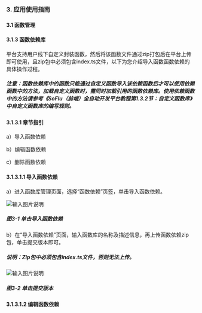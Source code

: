 ### 3. 应用使用指南

#### 3.1 函数管理

#### 3.1.3 函数依赖库

平台支持用户线下自定义封装函数，然后将该函数文件通过zip打包后在平台上传即可使用，且zip包中必须包含index.ts文件，以下为您介绍导入函数函数依赖的具体操作过程。

##### 注意：函数依赖库中的函数只能通过自定义函数导入该依赖函数后才可以使用依赖函数中的方法，加载自定义函数时，需同时加载引用的函数依赖库。使用依赖函数中的方法请参考《SoFlu（前端）全自动开发平台教程第1.3.2节：自定义函数库》中自定义函数库的编写规则。

#### 3.1.3.1 章节指引

a）导入函数依赖

b）编辑函数依赖

c）删除函数依赖

#### 3.1.3.1.1 导入函数依赖

a）进入函数库管理页面，选择“函数依赖”页签，单击导入函数依赖。

![输入图片说明](../../../../images/%20SoFlu%EF%BC%88%E5%89%8D%E7%AB%AF%EF%BC%89%E5%85%A8%E8%87%AA%E5%8A%A8%E5%BC%80%E5%8F%91%E5%B9%B3%E5%8F%B0%E6%95%99%E7%A8%8B/1.%20%E6%9C%80%E6%96%B0%E7%89%88%E6%9C%AC%20-%20%E6%9B%B4%E6%96%B0%E6%97%A5%E6%9C%9F%20-%202023.01.10/3.%20%E5%BA%94%E7%94%A8%E4%BD%BF%E7%94%A8%E6%8C%87%E5%8D%97/1.%20%E5%87%BD%E6%95%B0%E7%AE%A1%E7%90%86/3-1.png)

##### 图3-1 单击导入函数依赖

b）在“导入函数依赖”页面，输入函数库的名称及描述信息，再上传函数依赖zip包，单击提交版本即可。

##### 说明：Zip包中必须包含index.ts文件，否则无法上传。

![输入图片说明](../../../../images/%20SoFlu%EF%BC%88%E5%89%8D%E7%AB%AF%EF%BC%89%E5%85%A8%E8%87%AA%E5%8A%A8%E5%BC%80%E5%8F%91%E5%B9%B3%E5%8F%B0%E6%95%99%E7%A8%8B/1.%20%E6%9C%80%E6%96%B0%E7%89%88%E6%9C%AC%20-%20%E6%9B%B4%E6%96%B0%E6%97%A5%E6%9C%9F%20-%202023.01.10/3.%20%E5%BA%94%E7%94%A8%E4%BD%BF%E7%94%A8%E6%8C%87%E5%8D%97/1.%20%E5%87%BD%E6%95%B0%E7%AE%A1%E7%90%86/3-2.png)

##### 图3-2 单击提交版本

#### 3.1.3.1.2 编辑函数依赖
